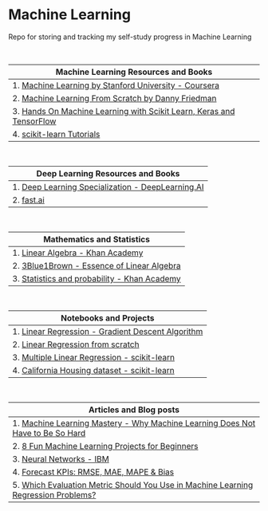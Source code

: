 # Machine Learning
Repo for storing and tracking my self-study progress in Machine Learning

<br>

| Machine Learning Resources and Books |
| ------------------------------------ |
| 1. [Machine Learning by Stanford University - Coursera](https://www.coursera.org/learn/machine-learning) |
| 2. [Machine Learning From Scratch by Danny Friedman](https://dafriedman97.github.io/mlbook/content/introduction.html) |
| 3. [Hands On Machine Learning with Scikit Learn, Keras and TensorFlow](https://www.amazon.com/Hands-Machine-Learning-Scikit-Learn-TensorFlow/dp/1492032646/ref=pd_lpo_1?pd_rd_i=1492032646&psc=1) |
| 4. [scikit-learn Tutorials](https://scikit-learn.org/stable/tutorial/#) |

<br>

| Deep Learning Resources and Books |
| --------------------------------- |
| 1. [Deep Learning Specialization - DeepLearning.AI](https://www.deeplearning.ai/program/deep-learning-specialization/) |
| 2. [fast.ai](https://www.fast.ai/) |

<br>

| Mathematics and Statistics |
| -------------------------- |
| 1. [Linear Algebra - Khan Academy](https://www.khanacademy.org/math/linear-algebra) |
| 2. [3Blue1Brown - Essence of Linear Algebra](https://www.3blue1brown.com/topics/linear-algebra) |
| 3. [Statistics and probability - Khan Academy](https://www.khanacademy.org/math/statistics-probability) |

<br>

| Notebooks and Projects |
| ---------------------- |
| 1. [Linear Regression - Gradient Descent Algorithm](https://github.com/murilogustineli/Machine-Learning/blob/main/1.Linear-Regression%26Gradient-Descent/Gradient_Descent_Algorithm.ipynb) |
| 2. [Linear Regression from scratch](https://github.com/murilogustineli/Machine-Learning/blob/main/1.Linear-Regression%26Gradient-Descent/LinearRegression.ipynb) |
| 3. [Multiple Linear Regression - scikit-learn](https://github.com/murilogustineli/Machine-Learning/blob/main/2.Multiple-Linear-Regression/Multiple_Regression_scikit-learn.ipynb) |
| 4. [California Housing dataset - scikit-learn](https://github.com/murilogustineli/Machine-Learning/blob/main/2.Multiple-Linear-Regression/California_Housing_dataset_scikit-learn.ipynb) |

<br>

| Articles and Blog posts |
| ----------------------- |
| 1. [Machine Learning Mastery - Why Machine Learning Does Not Have to Be So Hard](https://machinelearningmastery.com/youre-wrong-machine-learning-not-hard/) |
| 2. [8 Fun Machine Learning Projects for Beginners](https://elitedatascience.com/machine-learning-projects-for-beginners) |
| 3. [Neural Networks - IBM](https://www.ibm.com/cloud/learn/neural-networks) |
| 4. [Forecast KPIs: RMSE, MAE, MAPE & Bias](https://towardsdatascience.com/forecast-kpi-rmse-mae-mape-bias-cdc5703d242d) |
| 5. [Which Evaluation Metric Should You Use in Machine Learning Regression Problems?](https://towardsdatascience.com/which-evaluation-metric-should-you-use-in-machine-learning-regression-problems-20cdaef258e) |



